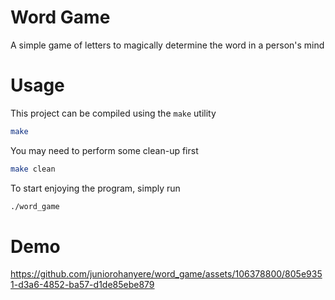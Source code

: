 # Word Game
A simple game of letters to magically determine the word in a person's mind

# Usage
This project can be compiled using the `make` utility
```bash
make
```

You may need to perform some clean-up first
```bash
make clean
```

To start enjoying the program, simply run
```bash
./word_game
```

# Demo
https://github.com/juniorohanyere/word_game/assets/106378800/805e9351-d3a6-4852-ba57-d1de85ebe879

